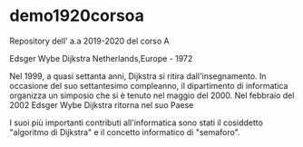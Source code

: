 
# demo1920corsoa
Repository dell' a.a 2019-2020 del corso A

Edsger Wybe Dijkstra
Netherlands,Europe - 1972

Nel 1999, a quasi settanta anni, 
Dijkstra si ritira dall'insegnamento. 
In occasione del suo settantesimo compleanno, 
il dipartimento di informatica organizza un simposio che si è tenuto nel maggio del 2000. Nel febbraio del 2002 Edsger Wybe Dijkstra ritorna nel suo Paese

I suoi più importanti contributi all'informatica sono stati il cosiddetto  
"algoritmo di Dijkstra" e il concetto informatico di "semaforo".


